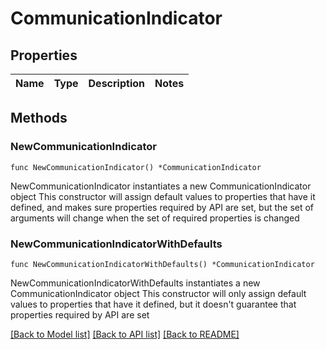 # CommunicationIndicator

## Properties

Name | Type | Description | Notes
------------ | ------------- | ------------- | -------------

## Methods

### NewCommunicationIndicator

`func NewCommunicationIndicator() *CommunicationIndicator`

NewCommunicationIndicator instantiates a new CommunicationIndicator object
This constructor will assign default values to properties that have it defined,
and makes sure properties required by API are set, but the set of arguments
will change when the set of required properties is changed

### NewCommunicationIndicatorWithDefaults

`func NewCommunicationIndicatorWithDefaults() *CommunicationIndicator`

NewCommunicationIndicatorWithDefaults instantiates a new CommunicationIndicator object
This constructor will only assign default values to properties that have it defined,
but it doesn't guarantee that properties required by API are set


[[Back to Model list]](../README.md#documentation-for-models) [[Back to API list]](../README.md#documentation-for-api-endpoints) [[Back to README]](../README.md)


